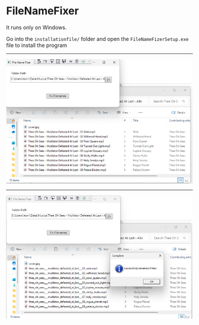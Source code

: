 # FileNameFixer

It runs only on Windows.

Go into the `installationfile/` folder and open the `FileNameFizerSetup.exe` file to install the program


___

  ![before_image](./example_images/before.png)

___

  ![after_image](/example_images/after.png)
